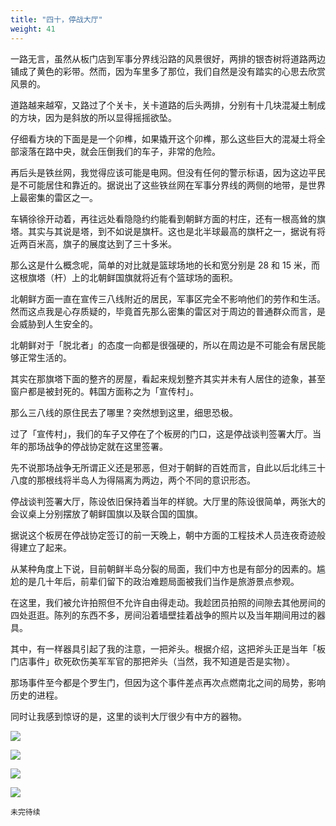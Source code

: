 ```yaml
---
title: "四十，停战大厅"
weight: 41
---
```


一路无言，虽然从板门店到军事分界线沿路的风景很好，两排的银杏树将道路两边铺成了黄色的彩带。然而，因为车里多了那位，我们自然是没有踏实的心思去欣赏风景的。

道路越来越窄，又路过了个关卡，关卡道路的后头两排，分别有十几块混凝土制成的方块，因为是斜放的所以显得摇摇欲坠。

仔细看方块的下面是是一个卯榫，如果撬开这个卯榫，那么这些巨大的混凝土将全部滚落在路中央，就会压倒我们的车子，非常的危险。

再后头是铁丝网，我觉得应该可能是电网。但没有任何的警示标语，因为这边平民是不可能居住和靠近的。据说出了这些铁丝网在军事分界线的两侧的地带，是世界上最密集的雷区之一。

车辆徐徐开动着，再往远处看隐隐约约能看到朝鲜方面的村庄，还有一根高耸的旗塔。其实与其说是塔，到不如说是旗杆。这也是北半球最高的旗杆之一，据说有将近两百米高，旗子的展度达到了三十多米。

那么这是什么概念呢，简单的对比就是篮球场地的长和宽分别是 28 和 15 米，而这根旗塔（杆）上的北朝鲜国旗就将近有个篮球场的面积。

北朝鲜方面一直在宣传三八线附近的居民，军事区完全不影响他们的劳作和生活。然而这点我是心存质疑的，毕竟首先那么密集的雷区对于周边的普通群众而言，是会威胁到人生安全的。

北朝鲜对于「脱北者」的态度一向都是很强硬的，所以在周边是不可能会有居民能够正常生活的。

其实在那旗塔下面的整齐的房屋，看起来规划整齐其实并未有人居住的迹象，甚至窗户都是被封死的。韩国方面称之为「宣传村」。

那么三八线的原住民去了哪里？突然想到这里，细思恐极。

过了「宣传村」，我们的车子又停在了个板房的门口，这是停战谈判签署大厅。当年的那场战争的停战协定就在这里签署。

先不说那场战争无所谓正义还是邪恶，但对于朝鲜的百姓而言，自此以后北纬三十八度的那根线将半岛人为得隔离为两边，两个不同的意识形态。

停战谈判签署大厅，陈设依旧保持着当年的样貌。大厅里的陈设很简单，两张大的会议桌上分别摆放了朝鲜国旗以及联合国的国旗。

据说这个板房在停战协定签订的前一天晚上，朝中方面的工程技术人员连夜奇迹般得建立了起来。

从某种角度上下说，目前朝鲜半岛分裂的局面，我们中方也是有部分的因素的。尴尬的是几十年后，前辈们留下的政治难题局面被我们当作是旅游景点参观。

在这里，我们被允许拍照但不允许自由得走动。我趁团员拍照的间隙去其他房间的四处逛逛。陈列的东西不多，房间沿着墙壁挂着战争的照片以及当年期间用过的器具。

其中，有一样器具引起了我的注意，一把斧头。根据介绍，这把斧头正是当年「板门店事件」砍死砍伤美军军官的那把斧头（当然，我不知道是否是实物）。

那场事件至今都是个罗生门，但因为这个事件差点再次点燃南北之间的局势，影响历史的进程。

同时让我感到惊讶的是，这里的谈判大厅很少有中方的器物。

![](/north-korea/0525.jpg)

![](/north-korea/0527.jpg)

![](/north-korea/0529.jpg)

![](/north-korea/0533.jpg)

`未完待续`
